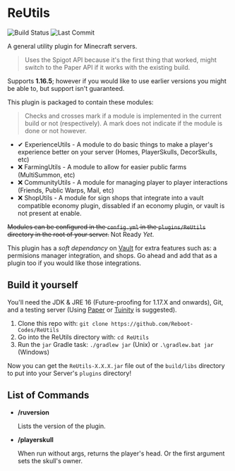 # ReUtils

![Build Status](https://img.shields.io/circleci/build/github/Reboot-Codes/ReUtils/main) ![Last Commit](https://img.shields.io/github/last-commit/Reboot-Codes/ReUtils)

A general utility plugin for Minecraft servers.

> Uses the Spigot API because it's the first thing that worked, might switch to the Paper API if it works with the existing build.

Supports **1.16.5**; however if you would like to use earlier versions you might be able to, but support isn't guaranteed.

This plugin is packaged to contain these modules:

> Checks and crosses mark if a module is implemented in the current build or not (respectively). A mark does not indicate if the module is done or not however.

- ✔ ExperienceUtils - A module to do basic things to make a player's experience better on your server (Homes, PlayerSkulls, DecorSkulls, etc)
- ❌ FarmingUtils - A module to allow for easier public farms (MultiSummon, etc)
- ❌ CommunityUtils - A module for managing player to player interactions (Friends, Public Warps, Mail, etc)
- ❌ ShopUtils - A module for sign shops that integrate into a vault compatible economy plugin, dissabled if an economy plugin, or vault is not present at enable.

~~Modules can be configured in the `config.yml` in the `plugins/ReUtils` directory in the root of your server.~~ Not Ready _Yet_.

This plugin has a _soft dependancy_ on [Vault](https://github.com/milkbowl/Vault) for extra features such as: a permisions manager integration, and shops. Go ahead and add that as a plugin too if you would like those integrations.

## Build it yourself

You'll need the JDK & JRE 16 (Future-proofing for 1.17.X and onwards), Git, and a testing server (Using [Paper](https://github.com/PaperMC/Paper) or [Tuinity](https://github.com/Tuinity/Tuinity) is suggested).

1. Clone this repo with: `git clone https://github.com/Reboot-Codes/ReUtils`
2. Go into the ReUtils directory with: `cd ReUtils`
3. Run the `jar` Gradle task: `./gradlew jar` (Unix) or `.\gradlew.bat jar` (Windows)

Now you can get the `ReUtils-X.X.X.jar` file out of the `build/libs` directory to put into your Server's `plugins` directory!

## List of Commands

- **/ruversion**

    Lists the version of the plugin.
  
- **/playerskull**
  
  When run without args, returns the player's head.
  Or the first argument sets the skull's owner.
